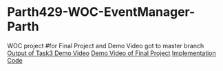 # Parth429-WOC-EventManager-Parth
WOC project
#for Final Project and Demo Video got to master branch
[Output of Task3 Demo Video](https://drive.google.com/file/d/1mVH5ehQDXBkoxN_BqWwX0HgqIYSqM3rZ)
[Demo Video of Final Project](https://drive.google.com/file/d/1hLoRctTp-8MIX-lmx-3VdJX0rUoqPiNA)
[Implementation Code](https://github.com/Parth429WOC/Parth429-WOC-EventManager-Parth/tree/master/README.md)
